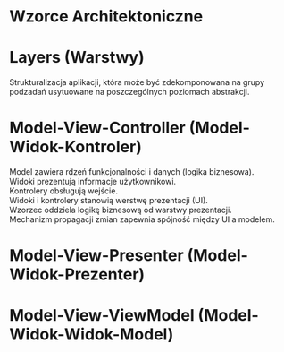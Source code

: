 # Wzorce Architektoniczne
# Layers (Warstwy)
  Strukturalizacja aplikacji, która może być zdekomponowana na grupy podzadań usytuowane na poszczególnych poziomach abstrakcji.
# Model-View-Controller (Model-Widok-Kontroler)
  Model zawiera rdzeń funkcjonalności i danych (logika biznesowa).  
  Widoki prezentują informacje użytkownikowi.  
  Kontrolery obsługują wejście.  
  Widoki i kontrolery stanowią werstwę prezentacji (UI).  
  Wzorzec oddziela logikę biznesową od warstwy prezentacji.  
  Mechanizm propagacji zmian zapewnia spójność między UI a modelem.
# Model-View-Presenter (Model-Widok-Prezenter)
# Model-View-ViewModel (Model-Widok-Widok-Model)
